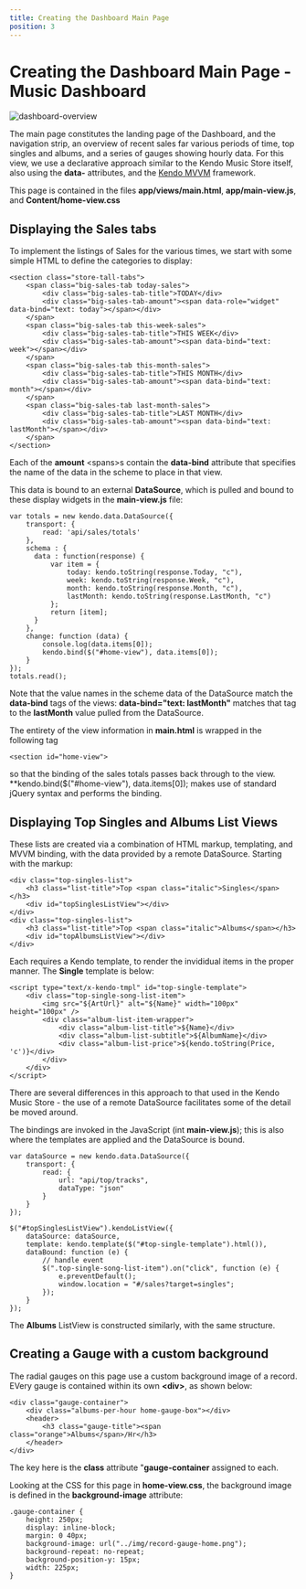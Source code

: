 ```yaml
---
title: Creating the Dashboard Main Page
position: 3
---
```


# Creating the Dashboard Main Page - Music Dashboard

![dashboard-overview](/tutorials/asp.net/kendo-music-store/music-store-dashboard/images/dashboard-overview.png)

The main page constitutes the landing page of the Dashboard, and the navigation strip, an overview of recent sales far various periods of time, top singles and albums, and a series of gauges showing hourly data. For this view, we use a declarative approach similar to the Kendo Music Store itself, also using the **data-** attributes, and the [Kendo MVVM](http://demos.telerik.com/kendo-ui/web/mvvm/index.html) framework.

This page is contained in the files **app/views/main.html**, **app/main-view.js**, and **Content/home-view.css**

## Displaying the Sales tabs
To implement the listings of Sales for the various times, we start with some simple HTML to define the categories to display:

	<section class="store-tall-tabs">
        <span class="big-sales-tab today-sales">
            <div class="big-sales-tab-title">TODAY</div>
            <div class="big-sales-tab-amount"><span data-role="widget" data-bind="text: today"></span></div>
        </span>
        <span class="big-sales-tab this-week-sales">
            <div class="big-sales-tab-title">THIS WEEK</div>
            <div class="big-sales-tab-amount"><span data-bind="text: week"></span></div>
        </span>
        <span class="big-sales-tab this-month-sales">
            <div class="big-sales-tab-title">THIS MONTH</div>
            <div class="big-sales-tab-amount"><span data-bind="text: month"></span></div>
        </span>
        <span class="big-sales-tab last-month-sales">
            <div class="big-sales-tab-title">LAST MONTH</div>
            <div class="big-sales-tab-amount"><span data-bind="text: lastMonth"></span></div>
        </span>
    </section>

Each of the **amount** &lt;spans&gt;s contain the **data-bind** attribute that specifies the name of the data in the scheme to place in that view.

This data is bound to an external **DataSource**, which is pulled and bound to these display widgets in the **main-view.js** file:

	var totals = new kendo.data.DataSource({
        transport: {
            read: 'api/sales/totals'
        },
        schema : {
          data : function(response) {
              var item = {
                  today: kendo.toString(response.Today, "c"),
                  week: kendo.toString(response.Week, "c"),
                  month: kendo.toString(response.Month, "c"),
                  lastMonth: kendo.toString(response.LastMonth, "c")
              };
              return [item];
          }  
        },
        change: function (data) {
            console.log(data.items[0]);
            kendo.bind($("#home-view"), data.items[0]);
        }
    });
    totals.read();

Note that the value names in the scheme data of the DataSource match the **data-bind** tags of the views: **data-bind="text: lastMonth"** matches that tag to the **lastMonth** value pulled from the DataSource.

The entirety of the view information in **main.html** is wrapped in the following tag

	<section id="home-view">

so that the binding of the sales totals passes back through to the view. **kendo.bind($("#home-view"), data.items[0]); makes use of standard jQuery syntax and performs the binding.

## Displaying Top Singles and Albums List Views
These lists are created via a combination of HTML markup, templating, and MVVM binding, with the data provided by a remote DataSource. Starting with the markup:

	<div class="top-singles-list">
        <h3 class="list-title">Top <span class="italic">Singles</span></h3>
        <div id="topSinglesListView"></div>
    </div>
    <div class="top-singles-list">
        <h3 class="list-title">Top <span class="italic">Albums</span></h3>
        <div id="topAlbumsListView"></div>
	</div>
Each requires a Kendo template, to render the invididual items in the proper manner. The **Single** template is below:

	<script type="text/x-kendo-tmpl" id="top-single-template">
    	<div class="top-single-song-list-item">
	        <img src="${ArtUrl}" alt="${Name}" width="100px" height="100px" />
	        <div class="album-list-item-wrapper">
	            <div class="album-list-title">${Name}</div>
	            <div class="album-list-subtitle">${AlbumName}</div>
	            <div class="album-list-price">${kendo.toString(Price, 'c')}</div>
	        </div>
	    </div>
	</script>

There are several differences in this approach to that used in the Kendo Music Store - the use of a remote DataSource facilitates some of the detail be moved around.

The bindings are invoked in the JavaScript (int **main-view.js**); this is also where the templates are applied and the DataSource is bound.

	var dataSource = new kendo.data.DataSource({
        transport: {
            read: {
                url: "api/top/tracks",
                dataType: "json"
            }
        }
    });

    $("#topSinglesListView").kendoListView({
        dataSource: dataSource,
        template: kendo.template($("#top-single-template").html()),
        dataBound: function (e) {
            // handle event
            $(".top-single-song-list-item").on("click", function (e) {
                e.preventDefault();
                window.location = "#/sales?target=singles";
            });
        }
    });

The **Albums** ListView is constructed similarly, with the same structure.

## Creating a Gauge with a custom background

The radial gauges on this page use a custom background image of a record. EVery gauge is contained within its own **&lt;div&gt;**, as shown below:

	<div class="gauge-container">
    	<div class="albums-per-hour home-gauge-box"></div>
        <header>
        	<h3 class="gauge-title"><span class="orange">Albums</span>/Hr</h3>
        </header>
	</div>

The key here is the **class** attribute "**gauge-container** assigned to each.

Looking at the CSS for this page in **home-view.css**, the background image is defined in the **background-image** attribute:

	.gauge-container {
 		height: 250px;
  		display: inline-block;
 		margin: 0 40px;
 		background-image: url("../img/record-gauge-home.png");
 	  	background-repeat: no-repeat;
  	  	background-position-y: 15px;
  	  	width: 225px;
	}